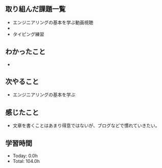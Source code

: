## 取り組んだ課題一覧
- エンジニアリングの基本を学ぶ動画視聴
- 
- タイピング練習
## わかったこと
- 
## 次やること
- エンジニアリングの基本を学ぶ
## 感じたこと
- 文章を書くことはあまり得意ではないが、ブログなどで慣れていきたい。
## 学習時間
- Today: 0.0h
- Total: 104.0h
